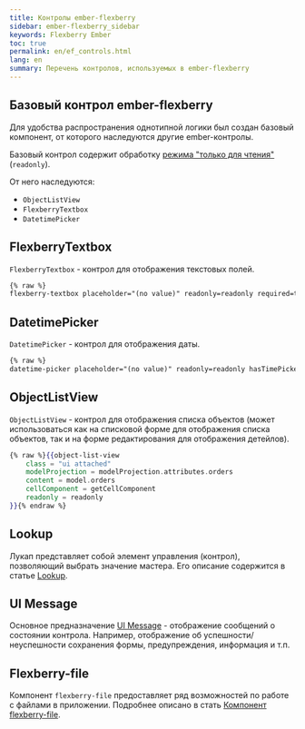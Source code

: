 ```yaml
---
title: Контролы ember-flexberry
sidebar: ember-flexberry_sidebar
keywords: Flexberry Ember
toc: true
permalink: en/ef_controls.html
lang: en
summary: Перечень контролов, используемых в ember-flexberry
---
```


## Базовый контрол ember-flexberry

Для удобства распространения однотипной логики был создан базовый компонент, от которого наследуются другие ember-контролы.

Базовый контрол содержит обработку [режима "только для чтения"](ef_read-only-form.html)(`readonly`).

От него наследуются:

* `ObjectListView`
* `FlexberryTextbox`
* `DatetimePicker`

## FlexberryTextbox

`FlexberryTextbox` - контрол для отображения текстовых полей.

```hbs
{% raw %}
flexberry-textbox placeholder="(no value)" readonly=readonly required=true value=model.employee.firstName{% endraw %}
```

## DatetimePicker

`DatetimePicker` - контрол для отображения даты.

```hbs
{% raw %}
datetime-picker placeholder="(no value)" readonly=readonly hasTimePicker=true value=model.orderDate{% endraw %}
```

## ObjectListView

`ObjectListView` - контрол для отображения списка объектов (может использоваться как на списковой форме для отображения списка объектов, так и на форме редактирования для отображения детейлов).

```hbs
{% raw %}{{object-list-view
	class = "ui attached"
	modelProjection = modelProjection.attributes.orders
	content = model.orders
	cellComponent = getCellComponent
	readonly = readonly
}}{% endraw %}
```

## Lookup

Лукап представляет собой элемент управления (контрол), позволяющий выбрать значение мастера. Его описание содержится в статье [Lookup](ef_lookup.html).

## UI Message

Основное предназначение [UI Message](ef_ui-message.html) - отображение сообщений о состоянии контрола. Например, отображение об успешности/неуспешности сохранения формы, предупреждения, информация и т.п.

## Flexberry-file

Компонент `flexberry-file` предоставляет ряд возможностей по работе с файлами в приложении. Подробнее описано в стать [Компонент flexberry-file](ef_file.html).
